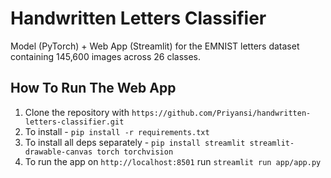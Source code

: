 # Handwritten Letters Classifier

Model (PyTorch) + Web App (Streamlit) for the EMNIST letters dataset containing 145,600 images across 26 classes.

## How To Run The Web App
1. Clone the repository with `https://github.com/Priyansi/handwritten-letters-classifier.git`
2. To install - `pip install -r requirements.txt`
3. To install all deps separately - `pip install streamlit streamlit-drawable-canvas torch torchvision`
4. To run the app on `http://localhost:8501` run `streamlit run app/app.py`
